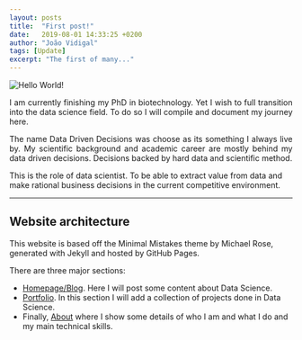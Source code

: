 ```yaml
---
layout: posts
title:  "First post!"
date:   2019-08-01 14:33:25 +0200
author: "João Vidigal"
tags: [Update]
excerpt: "The first of many..."
---
```

![Hello World!](https://upload.wikimedia.org/wikipedia/commons/thumb/b/bd/Hello_world_c.svg/800px-Hello_world_c.svg.png)

<p style='text-align: justify;'> I am currently finishing my PhD in biotechnology. Yet I wish to full transition into the data science field. 
To do so I will compile and document my journey here.</p>

<p style='text-align: justify;'> The name Data Driven Decisions was choose as its something I always live by. My scientific background and academic career  are mostly behind my data driven decisions. Decisions backed by hard data and scientific method. </p>

This is the role of data scientist. To be able to extract value from data and make rational business decisions in the current competitive environment.

___

## Website architecture

This website is based off the Minimal Mistakes theme by Michael Rose, generated with Jekyll and hosted by GitHub Pages.

There are three major sections:

*  [Homepage/Blog](/). Here I  will  post some content about Data Science.
* [Portfolio](/portfolio/). In this section I will add a collection of projects done in Data Science.
* Finally, [About](/about/) where I show some details of who I am and what I do and  my main technical skills.



